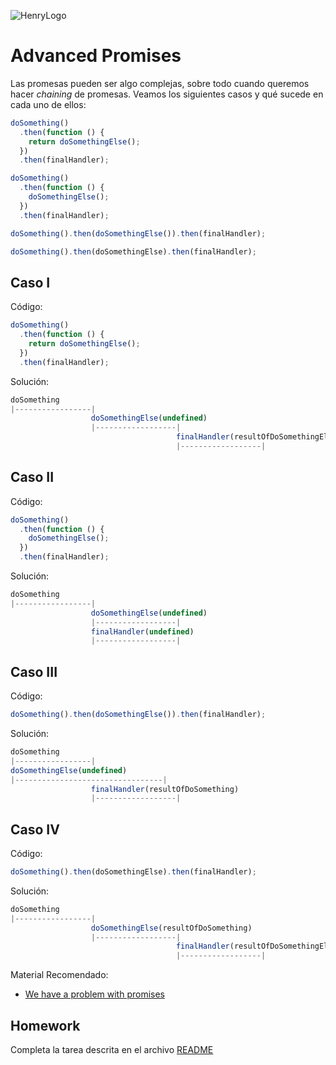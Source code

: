 ![HenryLogo](https://d31uz8lwfmyn8g.cloudfront.net/Assets/logo-henry-white-lg.png)

# Advanced Promises

Las promesas pueden ser algo complejas, sobre todo cuando queremos hacer _chaining_ de promesas. Veamos los siguientes casos y qué sucede en cada uno de ellos:

```javascript
doSomething()
  .then(function () {
    return doSomethingElse();
  })
  .then(finalHandler);

doSomething()
  .then(function () {
    doSomethingElse();
  })
  .then(finalHandler);

doSomething().then(doSomethingElse()).then(finalHandler);

doSomething().then(doSomethingElse).then(finalHandler);
```

## Caso I

Código:

```js
doSomething()
  .then(function () {
    return doSomethingElse();
  })
  .then(finalHandler);
```

Solución:

```js
doSomething
|-----------------|
                  doSomethingElse(undefined)
                  |------------------|
                                     finalHandler(resultOfDoSomethingElse)
                                     |------------------|

```

## Caso II

Código:

```js
doSomething()
  .then(function () {
    doSomethingElse();
  })
  .then(finalHandler);
```

Solución:

```js
doSomething
|-----------------|
                  doSomethingElse(undefined)
                  |------------------|
                  finalHandler(undefined)
                  |------------------|

```

## Caso III

Código:

```js
doSomething().then(doSomethingElse()).then(finalHandler);
```

Solución:

```js
doSomething
|-----------------|
doSomethingElse(undefined)
|---------------------------------|
                  finalHandler(resultOfDoSomething)
                  |------------------|
```

## Caso IV

Código:

```javascript
doSomething().then(doSomethingElse).then(finalHandler);
```

Solución:

```javascript
doSomething
|-----------------|
                  doSomethingElse(resultOfDoSomething)
                  |------------------|
                                     finalHandler(resultOfDoSomethingElse)
                                     |------------------|
```

Material Recomendado:

- [We have a problem with promises](https://pouchdb.com/2015/05/18/we-have-a-problem-with-promises.html)

## Homework

Completa la tarea descrita en el archivo [README](https://github.com/soyHenry/FT-M3/tree/master/04-AdvancePromises/homework/)
